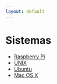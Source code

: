 ```yaml
---
layout: default
---
```


# Sistemas
* [Raspberry Pi](sistemas/raspi.html)
* [UNIX](sistemas/unix.html)
* [Ubuntu](sistemas/ubuntu.html)
* [Mac OS X](sistemas/macosx.html)